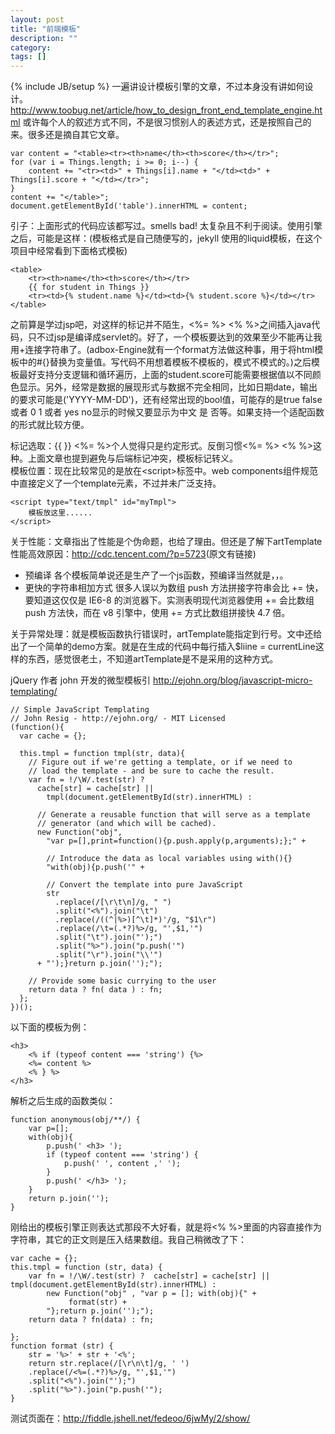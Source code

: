 ```yaml
---
layout: post
title: "前端模板"
description: ""
category: 
tags: []
---
```

{% include JB/setup %}
一遍讲设计模板引擎的文章，不过本身没有讲如何设计。
<http://www.toobug.net/article/how_to_design_front_end_template_engine.html>
或许每个人的叙述方式不同，不是很习惯别人的表述方式，还是按照自己的来。很多还是摘自其它文章。

    var content = "<table><tr><th>name</th><th>score</th></tr>";
    for (var i = Things.length; i >= 0; i--) {
        content += "<tr><td>" + Things[i].name + "</td><td>" + Things[i].score + "</td></tr>";
    }
    content += "</table>";
    document.getElementById('table').innerHTML = content;

引子：上面形式的代码应该都写过。smells bad! 太复杂且不利于阅读。使用引擎之后，可能是这样：(模板格式是自己随便写的，jekyll 使用的liquid模板，在这个项目中经常看到下面格式模板)

    <table>
        <tr><th>name</th><th>score</th></tr>
        {{ for student in Things }}
        <tr><td>{% student.name %}</td><td>{% student.score %}</td></tr>
    </table>

之前算是学过jsp吧，对这样的标记并不陌生，<%= %> <% %>之间插入java代码，只不过jsp是编译成servlet的。好了，一个模板要达到的效果至少不能再让我用+连接字符串了。(adbox-Engine就有一个format方法做这种事，用于将html模板中的#{}替换为变量值。写代码不用想着模板不模板的，模式不模式的。)之后模板最好支持分支逻辑和循环遍历，上面的student.score可能需要根据值以不同颜色显示。另外，经常是数据的展现形式与数据不完全相同，比如日期date，输出的要求可能是('YYYY-MM-DD')，还有经常出现的bool值，可能存的是true false 或者 0 1 或者 yes no显示的时候又要显示为中文 是 否等。如果支持一个适配函数的形式就比较方便。

标记选取：{{ }} <%= %>个人觉得只是约定形式。反倒习惯<%= %> <% %>这种。上面文章也提到避免与后端标记冲突，模板标记转义。  
模板位置：现在比较常见的是放在&lt;script&gt;标签中。web components组件规范中直接定义了一个template元素，不过并未广泛支持。
    
    <script type="text/tmpl" id="myTmpl">
        模板放这里......
    </script>

关于性能：文章指出了性能是个伪命题，也给了理由。但还是了解下artTemplate性能高效原因：<http://cdc.tencent.com/?p=5723>(原文有链接)

+ 预编译  各个模板简单说还是生产了一个js函数，预编译当然就是，，。
+ 更快的字符串相加方式  很多人误以为数组 push 方法拼接字符串会比 += 快，要知道这仅仅是 IE6-8 的浏览器下。实测表明现代浏览器使用 += 会比数组 push 方法快，而在 v8 引擎中，使用 += 方式比数组拼接快 4.7 倍。

关于异常处理：就是模板函数执行错误时，artTemplate能指定到行号。文中还给出了一个简单的demo方案。就是在生成的代码中每行插入$liine = currentLine这样的东西，感觉很老土，不知道artTemplate是不是采用的这种方式。


jQuery 作者 john 开发的微型模板引 <http://ejohn.org/blog/javascript-micro-templating/>

    // Simple JavaScript Templating
    // John Resig - http://ejohn.org/ - MIT Licensed
    (function(){
      var cache = {};
     
      this.tmpl = function tmpl(str, data){
        // Figure out if we're getting a template, or if we need to
        // load the template - and be sure to cache the result.
        var fn = !/\W/.test(str) ?
          cache[str] = cache[str] ||
            tmpl(document.getElementById(str).innerHTML) :
         
          // Generate a reusable function that will serve as a template
          // generator (and which will be cached).
          new Function("obj",
            "var p=[],print=function(){p.push.apply(p,arguments);};" +
           
            // Introduce the data as local variables using with(){}
            "with(obj){p.push('" +
           
            // Convert the template into pure JavaScript
            str
              .replace(/[\r\t\n]/g, " ")
              .split("<%").join("\t")
              .replace(/((^|%>)[^\t]*)'/g, "$1\r")
              .replace(/\t=(.*?)%>/g, "',$1,'")
              .split("\t").join("');")
              .split("%>").join("p.push('")
              .split("\r").join("\\'")
          + "');}return p.join('');");
       
        // Provide some basic currying to the user
        return data ? fn( data ) : fn;
      };
    })();


以下面的模板为例：

    <h3>
        <% if (typeof content === 'string') {%>
        <%= content %>
        <% } %>
    </h3>

解析之后生成的函数类似：

    function anonymous(obj/**/) {
        var p=[];
        with(obj){
            p.push(' <h3> '); 
            if (typeof content === 'string') {
                p.push(' ', content ,' '); 
            } 
            p.push(' </h3> ');
        }
        return p.join('');
    }

刚给出的模板引擎正则表达式那段不大好看，就是将<% %>里面的内容直接作为字符串，其它的正文则是压入结果数组。我自己稍微改了下：

    var cache = {};
    this.tmpl = function (str, data) {
        var fn = !/\W/.test(str) ?  cache[str] = cache[str] || tmpl(document.getElementById(str).innerHTML) :
            new Function("obj" , "var p = []; with(obj){" +
                 format(str) + 
            "};return p.join('');");
        return data ? fn(data) : fn;

    };
    function format (str) {
        str = '%>' + str + '<%';
        return str.replace(/[\r\n\t]/g, ' ')
        .replace(/<%=(.*?)%>/g, "',$1,'") 
        .split("<%").join("');")
        .split("%>").join("p.push('");
    }

测试页面在：<http://fiddle.jshell.net/fedeoo/6jwMy/2/show/>
